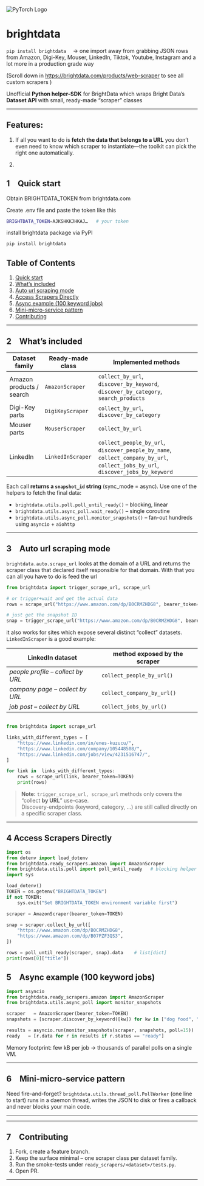 
![PyTorch Logo](https://github.com/karaposu/brightdata/raw/main/docs/source/_static/img/pytorch-logo-dark.png)

brightdata 
==========

``pip install brightdata``  →  one import away from grabbing JSON rows
from Amazon, Digi-Key, Mouser, LinkedIn, Tiktok, Youtube, Instagram and a lot more in a production grade way

(Scroll down in https://brightdata.com/products/web-scraper to see all custom scrapers )

Unofficial **Python helper-SDK** for BrightData which wraps Bright Data’s **Dataset API** with small, ready-made
“scraper” classes



---

## Features:

1. If all you want to do is **fetch the data that belongs to a URL** you don’t
even need to know which scraper to instantiate—the toolkit can pick the right
one automatically. 

2. 






## 1 Quick start

 Obtain BRIGHTDATA_TOKEN from brightdata.com

 Create .env file and paste the token like this 

 ```bash
BRIGHTDATA_TOKEN=AJKSHKKJHKAJ…   # your token
````

install brightdata package via PyPI

```bash
pip install brightdata
````

## Table of Contents

1. [Quick start](#1-quick-start)  
2. [What’s included](#2-whats-included)  
3. [Auto url scraping mode](#3-auto-url-scraping-mode)  
4. [Access Scrapers Directly](#4-access-scrapers-directly)  
5. [Async example (100 keyword jobs)](#5-async-example-100-keyword-jobs)  
6. [Mini-micro-service pattern](#6-mini-micro-service-pattern)  
7. [Contributing](#7-contributing)  





---

## 2 What’s included

| Dataset family           | Ready-made class  | Implemented methods                                                                                                             |
| ------------------------ | ----------------- | ------------------------------------------------------------------------------------------------------------------------------- |
| Amazon products / search | `AmazonScraper`   | `collect_by_url`, `discover_by_keyword`, `discover_by_category`, `search_products`                                              |
| Digi-Key parts           | `DigiKeyScraper`  | `collect_by_url`, `discover_by_category`                                                                                        |
| Mouser parts             | `MouserScraper`   | `collect_by_url`                                                                                                                |
| LinkedIn                 | `LinkedInScraper` | `collect_people_by_url`, `discover_people_by_name`, `collect_company_by_url`, `collect_jobs_by_url`, `discover_jobs_by_keyword` |

Each call **returns a `snapshot_id` string** (sync\_mode = async).
Use one of the helpers to fetch the final data:

* `brightdata.utils.poll.poll_until_ready()` – blocking, linear
* `brightdata.utils.async_poll.wait_ready()` – single coroutine
* `brightdata.utils.async_poll.monitor_snapshots()` – fan-out hundreds using `asyncio` + `aiohttp`

---



## 3 Auto url scraping mode


`brightdata.auto.scrape_url` looks at the domain of a URL and
returns the scraper class that declared itself responsible for that domain.
With that you can all you have to do is feed the url

```python
from brightdata import trigger_scrape_url, scrape_url

# or trigger+wait and get the actual data
rows = scrape_url("https://www.amazon.com/dp/B0CRMZHDG8", bearer_token=TOKEN)

# just get the snapshot ID 
snap = trigger_scrape_url("https://www.amazon.com/dp/B0CRMZHDG8", bearer_token=TOKEN)

```

it also works for sites which expose several distinct “collect” datasets.  
`LinkedInScraper` is a good example:


| LinkedIn dataset | method exposed by the scraper |
|------------------|------------------------------|
| *people profile – collect by URL*              | `collect_people_by_url()` |
| *company page  – collect by URL*               | `collect_company_by_url()` |
| *job post      – collect by URL*               | `collect_jobs_by_url()` |


```python

from brightdata import scrape_url

links_with_different_types = [
    "https://www.linkedin.com/in/enes-kuzucu/",
    "https://www.linkedin.com/company/105448508/",
    "https://www.linkedin.com/jobs/view/4231516747/",
]

for link in  links_with_different_types:
    rows = scrape_url(link, bearer_token=TOKEN)
    print(rows)

```


> **Note:** `trigger_scrape_url, scrape_url` methods only covers the “collect **by URL**” use-case.  
> Discovery-endpoints (keyword, category, …) are still called directly on a
> specific scraper class.

---


## 4 Access Scrapers Directly



```python
import os
from dotenv import load_dotenv
from brightdata.ready_scrapers.amazon import AmazonScraper
from brightdata.utils.poll import poll_until_ready   # blocking helper
import sys

load_dotenv()
TOKEN = os.getenv("BRIGHTDATA_TOKEN")
if not TOKEN:
    sys.exit("Set BRIGHTDATA_TOKEN environment variable first")

scraper = AmazonScraper(bearer_token=TOKEN)

snap = scraper.collect_by_url([
    "https://www.amazon.com/dp/B0CRMZHDG8",
    "https://www.amazon.com/dp/B07PZF3QS3",
])

rows = poll_until_ready(scraper, snap).data    # list[dict]
print(rows[0]["title"])
```


## 5 Async example (100 keyword jobs)

```python
import asyncio
from brightdata.ready_scrapers.amazon import AmazonScraper
from brightdata.utils.async_poll import monitor_snapshots

scraper   = AmazonScraper(bearer_token=TOKEN)
snapshots = [scraper.discover_by_keyword([kw]) for kw in ["dog food", "ssd", …]]

results = asyncio.run(monitor_snapshots(scraper, snapshots, poll=15))
ready   = [r.data for r in results if r.status == "ready"]
```

Memory footprint: few kB per job → thousands of parallel polls on a single VM.

---

## 6 Mini-micro-service pattern

Need fire-and-forget?
`brightdata.utils.thread_poll.PollWorker` (one line to start) runs in a
daemon thread, writes the JSON to disk or fires a callback and never blocks
your main code.

---


---

## 7 Contributing

1. Fork, create a feature branch.
2. Keep the surface minimal – one scraper class per dataset family. 
3. Run the smoke-tests under `ready_scrapers/<dataset>/tests.py`.
4. Open PR.

---




